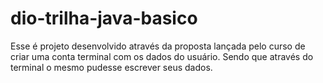 # dio-trilha-java-basico

Esse é projeto desenvolvido através da proposta lançada pelo curso de criar uma conta terminal com os dados do usuário. 
Sendo que através do terminal o mesmo pudesse escrever seus dados.
